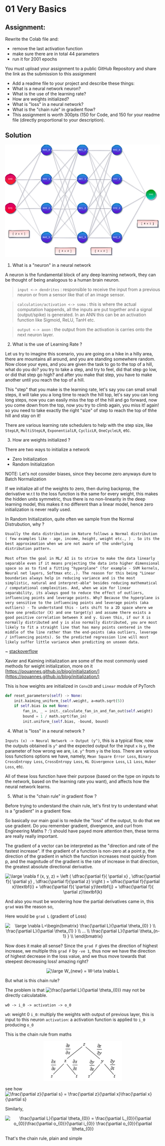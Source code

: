 # 01 Very Basics

## Assignment:

Rewrite the Colab file and:
- remove the last activation function
- make sure there are in total 44 parameters
- run it for 2001 epochs

You must upload your assignment to a public GitHub Repository and share the link as the submission to this assignment 

- Add a readme file to your project and describe these things:
- What is a neural network neuron?
- What is the use of the learning rate?
- How are weights initialized?
- What is "loss" in a neural network?
- What is the "chain rule" in gradient flow?
- This assignment is worth 300pts (150 for Code, and 150 for your readme file (directly proportional to your description).

## Solution

![network](network.png)

1. What is a "neuron" in a neural network

A neuron is the fundamental block of any deep learning network, they can be thought of being analogous to a human brain neuron.

> `input <-> dendrites` : responsible to receive the input from a previous neuron or from a sensor like that of an image sensor.

> `calculation/activation <-> soma` : this is where the actual computation happends, all the inputs are put together and a signal (output/spike) is generated. In an ANN this can be an activation function like Sigmoid, ReLU, TanH etc.

> `output <-> axon` : the output from the activation is carries onto the next neuron layer.

2. What is the use of Learning Rate ?

Let us try to imagine this scenario, you are going on a hike in a hilly area, there are mountains all around, and you are standing somewhere random.
Now close your eyes, and you are given the task to go to the top of a hill, what do you do? you try to take a step, and try to feel, did that step go low, or did that step go high? and after you make that step, you have to make another until you reach the top of a hill.

This "step" that you make is the learning rate, let's say you can small small steps, it will take you a long time to reach the hill top, let's say you can long long steps, now you can easily miss the top of the hill and go forward, now you come down from the top, now you try to climb again, you miss it! again! so you need to take exactly the right "size" of step to reach the top of thhe hill and stay on it!

There are various learning rate schedulers to help with the step size, like `StepLR`, `MultiStepLR`, `ExponentialLR`, `CyclicLR`, `OneCycleLR`, etc.

3. How are weights initialized ?

There are two ways to initialize a network

- Zero Initialization
- Random Initialization

NOTE: Let's not consider biases, since they become zero anyways dure to Batch Normalization

If we initialize all of the weights to zero, then during backprop, the derivative w.r.t to the loss function is the same for every weight, this makes the hidden units symmetric, thus there is no non-linearity in the deep learning model, this makes it no different than a linear model, hence zero initialization is never really used.

In Random Initialization, quite often we sample from the Normal Distrubution, why ?

```
Usually the data distribution in Nature follows a Normal distribution ( few examples like - age, income, height, weight etc., ) . So its the best approximation when we are not aware of the underlying distribution pattern.

Most often the goal in ML/ AI is to strive to make the data linearly separable even if it means projecting the data into higher dimensional space so as to find a fitting "hyperplane" (for example - SVM kernels, Neural net layers, Softmax etc.,). The reason for this being "Linear boundaries always help in reducing variance and is the most simplistic, natural and interpret-able" besides reducing mathematical / computational complexities. And, when we aim for linear separability, its always good to reduce the effect of outliers, influencing points and leverage points. Why? Because the hyperplane is very sensitive to the influencing points and leverage points (aka outliers) - To undertstand this - Lets shift to a 2D space where we have one predictor (X) and one target(y) and assume there exists a good positive correlation between X and y. Given this, if our X is normally distributed and y is also normally distributed, you are most likely to fit a straight line that has many points centered in the middle of the line rather than the end-points (aka outliers, leverage / influencing points). So the predicted regression line will most likely suffer little variance when predicting on unseen data.
```
~ [stackoverflow](https://stats.stackexchange.com/a/303640https://stats.stackexchange.com/a/303640)

Xavier and Kaiming initialization are some of the most commonly used methods for weight initialization, more on it [https://pouannes.github.io/blog/initialization/](https://pouannes.github.io/blog/initialization/)

This is how weights are initialized in `Conv2D` and `Linear` module of PyTorch

```python
def reset_parameters(self) -> None:
    init.kaiming_uniform_(self.weight, a=math.sqrt(5))
    if self.bias is not None:
        fan_in, _ = init._calculate_fan_in_and_fan_out(self.weight)
        bound = 1 / math.sqrt(fan_in)
        init.uniform_(self.bias, -bound, bound)
```

4. What is "loss" in a neural network ?

`Inputs (x) -> Neural Network -> Output (y^)`, this is a typical flow, now the outputs obtained is `y^` and the expected output for the input `x` is `y`, the parameter of how wrong we are, i.e. `y^` from `y` is the loss. There are various loss functions options we have, namely, `Mean Square Error Loss`, `Binary CrossEntropy Loss`, `CrossEntropy Loss`, `KL Divergence Loss`, `L1 Loss`, `Huber Loss`, etc.

All of these loss function have their purpose (based on the type on inputs to the network, based on the learning rate you want), and affects how the neural network learns.

5. What is the "chain rule" in gradient flow ?

Before trying to understand the chain rule, let's first try to understand what is a "gradient" in a gradient flow.

So basically our main goal is to redule the "loss" of the output, to do that we use gradient. Do you remember gradient, divergence, and curl from Engineering Maths ? :') should have payed more attention then, these terms are really really important.

The gradient of a vector can be interpreted as the "direction and rate of the fastest increase". If the gradient of a function is non-zero at a point p, the direction of the gradient in which the function increases most quickly from p, and the magnitude of the gradient is the rate of increase in that direction, the greatest absolute directional derivative.

<div align="center">
<img src="https://latex.codecogs.com/svg.latex?\bg_white&space;\large&space;\nabla&space;f&space;(x,&space;y,&space;z)&space;=&space;\left&space;(&space;\dfrac{\partial&space;f}{&space;\partial&space;x}&space;,&space;\dfrac{\partial&space;f}{&space;\partial&space;y}&space;,&space;\dfrac{\partial&space;f}{\partial&space;z}&space;\right&space;)&space;=&space;\dfrac{\partial&space;f}{\partial&space;x}\textbf{i}&space;&plus;&space;\dfrac{\partial&space;f}{&space;\partial&space;y}\textbf{j}&space;&plus;&space;\dfrac{\partial&space;f}{&space;\partial&space;z}\textbf{k}" title="\large \nabla f (x, y, z) = \left ( \dfrac{\partial f}{ \partial x} , \dfrac{\partial f}{ \partial y} , \dfrac{\partial f}{\partial z} \right ) = \dfrac{\partial f}{\partial x}\textbf{i} + \dfrac{\partial f}{ \partial y}\textbf{j} + \dfrac{\partial f}{ \partial z}\textbf{k}" />
</div>

And also you must be wondering how the partial derivatives came in, this `grad` was the reason so,

Here would be `grad L` (gradient of Loss)

<div align="center">
<img src="https://latex.codecogs.com/svg.latex?\bg_white&space;\large&space;\nabla&space;L=\begin{bmatrix}&space;\frac{\partial&space;L}{\partial&space;\theta_{0}&space;}&space;\\&space;\frac{\partial&space;L}{\partial&space;\theta_{1}&space;}&space;\\&space;...&space;\\&space;\frac{\partial&space;L}{\partial&space;\theta_{n-1}&space;}&space;\\&space;\end{bmatrix}" title="\large \nabla L=\begin{bmatrix} \frac{\partial L}{\partial \theta_{0} } \\ \frac{\partial L}{\partial \theta_{1} } \\ ... \\ \frac{\partial L}{\partial \theta_{n-1} } \\ \end{bmatrix}" />
</div>

Now does it make all sense?  Since the `grad F` gives the direction of highest increase, we multiple this `grad F` by `-ve 1`, thus now we have the direction of highest decrease in the loss value, and we thus move towards that steepest decreasing loss! amazing right?

<div align="center">
<img src="https://latex.codecogs.com/svg.latex?\bg_white&space;\large&space;W_{new}&space;=&space;W-\eta&space;\nabla&space;L" title="\large W_{new} = W-\eta \nabla L" />
</div>

But what is this chain rule?

The problem is that <img src="https://latex.codecogs.com/svg.latex?\frac{\partial&space;L}{\partial&space;\theta_{0}}" title="\frac{\partial L}{\partial \theta_{0}}" /> may not be directly calculatable.

`w0 -> i_0 -> activation -> o_0`

`w0`: weight 0
`i_0`: multiply the weights with output of previous layer, this is input to this neuron
`activation`: a activation function is applied to `i_0` producing `o_0`

This is the chain rule from maths

<div align="center">
<img src="chain_rule.png">
</div>

see how <img src="https://latex.codecogs.com/svg.latex?\frac{\partial&space;z}{\partial&space;s}&space;=&space;\frac{\partial&space;z}{\partial&space;x}\frac{\partial&space;x}{\partial&space;s}" title="\frac{\partial z}{\partial s} = \frac{\partial z}{\partial x}\frac{\partial x}{\partial s}" />

Similarly,

<div align="center">
<img src="https://latex.codecogs.com/svg.latex?\frac{\partial&space;L}{\partial&space;\theta_{0}}&space;=&space;\frac{\partial&space;L_{0}}{\partial&space;o_{0}}\frac{\partial&space;o_{0}}{\partial&space;i_{0}}&space;\frac{\partial&space;o_{0}}{\partial&space;\theta_{0}}" title="\frac{\partial L}{\partial \theta_{0}} = \frac{\partial L_{0}}{\partial o_{0}}\frac{\partial o_{0}}{\partial i_{0}} \frac{\partial o_{0}}{\partial \theta_{0}}" />
</div>

That's the chain rule, plain and simple
